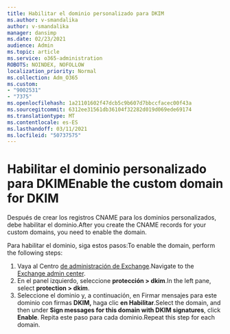 ```yaml
---
title: Habilitar el dominio personalizado para DKIM
ms.author: v-smandalika
author: v-smandalika
manager: dansimp
ms.date: 02/23/2021
audience: Admin
ms.topic: article
ms.service: o365-administration
ROBOTS: NOINDEX, NOFOLLOW
localization_priority: Normal
ms.collection: Adm_O365
ms.custom:
- "9002531"
- "7375"
ms.openlocfilehash: 1a21101602f47dcb5c9b607d7bbccfacec00f43a
ms.sourcegitcommit: 6312ee31561db36104f32282d019d069ede69174
ms.translationtype: MT
ms.contentlocale: es-ES
ms.lasthandoff: 03/11/2021
ms.locfileid: "50737575"
---
```

# <a name="enable-the-custom-domain-for-dkim"></a><span data-ttu-id="bd349-102">Habilitar el dominio personalizado para DKIM</span><span class="sxs-lookup"><span data-stu-id="bd349-102">Enable the custom domain for DKIM</span></span>

<span data-ttu-id="bd349-103">Después de crear los registros CNAME para los dominios personalizados, debe habilitar el dominio.</span><span class="sxs-lookup"><span data-stu-id="bd349-103">After you create the CNAME records for your custom domains, you need to enable the domain.</span></span>

<span data-ttu-id="bd349-104">Para habilitar el dominio, siga estos pasos:</span><span class="sxs-lookup"><span data-stu-id="bd349-104">To enable the domain, perform the following steps:</span></span>

1. <span data-ttu-id="bd349-105">Vaya al Centro [de administración de Exchange](https://outlook.office365.com/ecp/).</span><span class="sxs-lookup"><span data-stu-id="bd349-105">Navigate to the [Exchange admin center](https://outlook.office365.com/ecp/).</span></span>
2. <span data-ttu-id="bd349-106">En el panel izquierdo, seleccione **protección > dkim**.</span><span class="sxs-lookup"><span data-stu-id="bd349-106">In the left pane, select **protection > dkim**.</span></span>
3. <span data-ttu-id="bd349-107">Seleccione el dominio y, a continuación, en Firmar mensajes para este dominio con firmas **DKIM,** haga clic **en Habilitar**.</span><span class="sxs-lookup"><span data-stu-id="bd349-107">Select the domain, and then under **Sign messages for this domain with DKIM signatures**, click **Enable**.</span></span> <span data-ttu-id="bd349-108">Repita este paso para cada dominio.</span><span class="sxs-lookup"><span data-stu-id="bd349-108">Repeat this step for each domain.</span></span>

